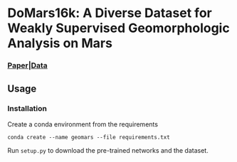 # DoMars16k: A Diverse Dataset for Weakly Supervised Geomorphologic Analysis on Mars

### [Paper](https://www.google.com "Paper")|[Data](https://www.google.com "Paper")

## Usage
### Installation
Create a conda environment from the requirements
```
conda create --name geomars --file requirements.txt
```
Run `setup.py` to download the pre-trained networks and the dataset.




